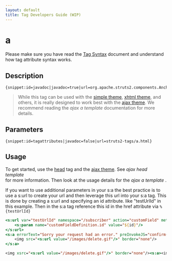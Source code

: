 ```yaml
---
layout: default
title: Tag Developers Guide (WIP)
---
```


# a

Please make sure you have read the [Tag Syntax](tag-syntax.html) document and understand how tag attribute syntax works.

## Description

~~~~~~~
{snippet:id=javadoc|javadoc=true|url=org.apache.struts2.components.Anchor}
~~~~~~~

> While this tag can be used with the [simple theme](simple-theme.html), [xhtml theme](xhtml-theme.html), and others, 
> it is really designed to work best with the [ajax theme](ajax-theme.html). We recommend reading the 
> _ajax a template_  documentation for more details.

## Parameters

~~~~~~~
{snippet:id=tagattributes|javadoc=false|url=struts2-tags/a.html}
~~~~~~~

## Usage

To get started, use the [head](head-tag.htlm) tag and the [ajax theme](ajax-theme.html). See _ajax head template_  
for more information. Then look at the usage details for the _ajax a template_ .

If you want to use additional parameters in your s:a the best practice is to use a s:url to create your url and then 
leverage this url into your s:a tag. This is done by creating a s:url and specifying an id attribute. like "testUrlId" 
in this example. Then in the s:a tag reference this id in the href attribute via `%{testUrlId}`

```jsp
<s:url var="testUrlId" namespace="/subscriber" action="customField" method="delete">
    <s:param name="customFieldDefinition.id" value="${id}"/>
</s:url>
<s:a errorText="Sorry your request had an error." preInvokeJS="confirm('Are you sure you want to delete this item?')" href="%{testUrlId}">
    <img src="<s:url value="/images/delete.gif"/>" border="none"/>
</s:a>

<img xsrc="<s:url value="/images/delete.gif"/>" border="none"/><s:a><img xsrc="<s:url value="/images/delete.gif"/>" border="none"/></s:a>
```
